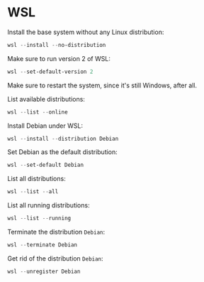 # WSL

Install the base system without any Linux distribution:

```powershell
wsl --install --no-distribution
```

Make sure to run version 2 of WSL:

```powershell
wsl --set-default-version 2
```

Make sure to restart the system, since it's still Windows, after all.

List available distributions:

```powershell
wsl --list --online
```

Install Debian under WSL:

```powershell
wsl --install --distribution Debian
```

Set Debian as the default distribution:

```powershell
wsl --set-default Debian
```

List all distributions:

```powershell
wsl --list --all
```

List all running distributions:

```powershell
wsl --list --running
```

Terminate the distribution `Debian`:

```powershell
wsl --terminate Debian
```

Get rid of the distribution `Debian`:

```powershell
wsl --unregister Debian
```
